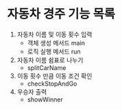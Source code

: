 # 자동차 경주 기능 목록

1. 자동차 이름 및 이동 횟수 입력
   - 객체 생성 메서드 main
   - 로직 실행 메서드 run
2. 자동차 이름 쉼표로 나누기
   - splitCarName
3. 이동 횟수 만큼 이동 조건 확인
   - checkStopAndGo
4. 우승자 출력
   - showWinner